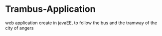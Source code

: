 # Trambus-Application
 web application create in javaEE, to follow the bus and the tramway of the city of angers
